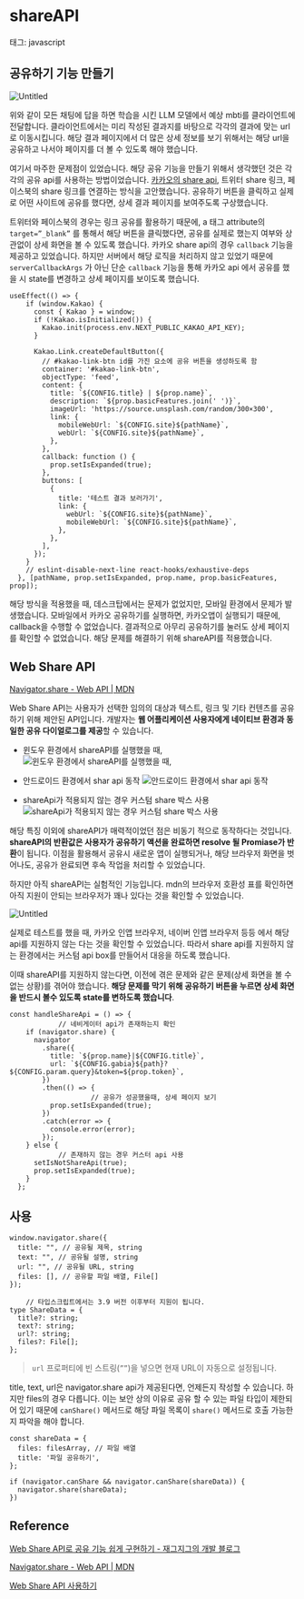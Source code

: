 # shareAPI

태그: javascript

## 공유하기 기능 만들기

![Untitled](./result.png)

위와 같이 모든 채팅에 답을 하면 학습을 시킨 LLM 모델에서 예상 mbti를 클라이언트에 전달합니다. 클라이언트에서는 미리 작성된 결과지를 바탕으로 각각의 결과에 맞는 url로 이동시킵니다. 해당 결과 페이지에서 더 많은 상세 정보를 보기 위해서는 해당 url을 공유하고 나서야 페이지를 더 볼 수 있도록 해야 했습니다. 

여기서 마주한 문제점이 있었습니다. 해당 공유 기능을 만들기 위해서 생각했던 것은 각각의 공유 api를 사용하는 방법이었습니다. [카카오의 share api](https://developers.kakao.com/docs/latest/ko/message/js-link), 트위터 share 링크, 페이스북의 share 링크를 연결하는 방식을 고안했습니다. 공유하기 버튼을 클릭하고 실제로 어떤 사이트에 공유를 했다면, 상세 결과 페이지를 보여주도록 구상했습니다. 

트위터와 페이스북의 경우는 링크 공유를 활용하기 때문에, a 태그 attribute의 `target=”_blank”` 를 통해서 해당 버튼을 클릭했다면, 공유를 실제로 했는지 여부와 상관없이 상세 화면을 볼 수 있도록 했습니다. 카카오 share api의 경우 `callback` 기능을 제공하고 있었습니다. 하지만 서버에서 해당 로직을 처리하지 않고 있었기 때문에 `serverCallbackArgs` 가 아닌 단순 `callback` 기능을 통해 카카오 api 에서 공유를 했을 시 state를 변경하고 상세 페이지를 보이도록 했습니다. 

```tsx
useEffect(() => {
    if (window.Kakao) {
      const { Kakao } = window;
      if (!Kakao.isInitialized()) {
        Kakao.init(process.env.NEXT_PUBLIC_KAKAO_API_KEY);
      }

      Kakao.Link.createDefaultButton({
        // #kakao-link-btn id를 가진 요소에 공유 버튼을 생성하도록 함
        container: '#kakao-link-btn',
        objectType: 'feed',
        content: {
          title: `${CONFIG.title} | ${prop.name}`,
          description: `${prop.basicFeatures.join(' ')}`,
          imageUrl: 'https://source.unsplash.com/random/300×300',
          link: {
            mobileWebUrl: `${CONFIG.site}${pathName}`,
            webUrl: `${CONFIG.site}${pathName}`,
          },
        },
        callback: function () {
          prop.setIsExpanded(true);
        },
        buttons: [
          {
            title: '테스트 결과 보러가기',
            link: {
              webUrl: `${CONFIG.site}${pathName}`,
              mobileWebUrl: `${CONFIG.site}${pathName}`,
            },
          },
        ],
      });
    }
    // eslint-disable-next-line react-hooks/exhaustive-deps
  }, [pathName, prop.setIsExpanded, prop.name, prop.basicFeatures, prop]);
```

해당 방식을 적용했을 때, 데스크탑에서는 문제가 없었지만, 모바일 환경에서 문제가 발생했습니다. 모바일에서 카카오 공유하기를 실행하면, 카카오앱이 실행되기 때문에,  callback을 수행할 수 없었습니다. 결과적으로 아무리 공유하기를 눌러도 상세 페이지를 확인할 수 없었습니다. 해당 문제를 해결하기 위해 shareAPI를 적용했습니다. 

## Web Share API

[Navigator.share - Web API | MDN](https://developer.mozilla.org/ko/docs/Web/API/Navigator/share)

Web Share API는 사용자가 선택한 임의의 대상과 텍스트, 링크 및 기타 컨텐츠를 공유하기 위해 제안된 API입니다. 개발자는 **웹 어플리케이션 사용자에게 네이티브 환경과 동일한 공유 다이얼로그를 제공**할 수 있습니다.

- 윈도우 환경에서 shareAPI를 실행했을 때, 
![윈도우 환경에서 shareAPI를 실행했을 때, ](./window.png)


- 안드로이드 환경에서 shar api 동작
![안드로이드 환경에서 shar api 동작](./android.png)


- shareApi가 적용되지 않는 경우 커스텀 share 박스 사용
![shareApi가 적용되지 않는 경우 커스텀 share 박스 사용](./custom.png)


해당 특징 이외에 shareAPI가 매력적이었던 점은 비동기 적으로 동작하다는 것입니다. **shareAPI의 반환값은 사용자가 공유하기 액션을 완료하면 resolve 될 Promiase가 반환**이 됩니다. 이점을 활용해서 공유시 새로운 앱이 실행되거나, 해당 브라우저 화면을 벗어나도, 공유가 완료되면 후속 작업을 처리할 수 있었습니다. 

하지만 아직 shareAPI는 실험적인 기능입니다. mdn의 브라우저 호환성 표를 확인하면 아직 지원이 안되는 브라우저가 꽤나 있다는 것을 확인할 수 있었습니다.

![Untitled](./posible.png)

실제로 테스트를 했을 때, 카카오 인앱 브라우저, 네이버 인앱 브라우저 등등 에서 해당 api를 지원하지 않는 다는 것을 확인할 수 있었습니다. 따라서 share api를 지원하지 않는 환경에서는 커스텀 api box를 만들어서 대응을 하도록 했습니다. 

이때 shareAPI를 지원하지 않는다면, 이전에 겪은 문제와 같은 문제(상세 화면을 볼 수 없는 상황)를 겪어야 했습니다. **해당 문제를 막기 위해 공유하기 버튼을 누르면 상세 화면을 반드시 볼수 있도록 state를 변하도록 했습니다**.

```tsx
const handleShareApi = () => {
			// 네비게이터 api가 존재하는지 확인 
    if (navigator.share) {
      navigator
        .share({
          title: `${prop.name}|${CONFIG.title}`,
          url: `${CONFIG.gabia}${path}?${CONFIG.param.query}&token=${prop.token}`,
        })
        .then(() => {
					// 공유가 성공했을때, 상세 페이지 보기
          prop.setIsExpanded(true);
        })
        .catch(error => {
          console.error(error);
        });
    } else {
			// 존재하지 않는 경우 커스터 api 사용
      setIsNotShareApi(true);
      prop.setIsExpanded(true);
    }
  };
```

## 사용

```tsx
window.navigator.share({
  title: "", // 공유될 제목, string
  text: "", // 공유될 설명, string
  url: "", // 공유될 URL, string
  files: [], // 공유할 파일 배열, File[]
});
```

```tsx
	// 타입스크립트에서는 3.9 버전 이후부터 지원이 됩니다. 
type ShareData = {
  title?: string;
  text?: string;
  url?: string;
  files?: File[];
};
```

> `url` 프로퍼티에 빈 스트링(`””`)을 넣으면 현재 URL이 자동으로 설정됩니다.
> 

title, text, url은 navigator.share api가 제공된다면, 언제든지 작성할 수 있습니다. 하지만 files의 경우 다릅니다. 이는 보안 상의 이유로 공유 할 수 있는 파일 타입이 제한되어 있기 때문에 `canShare()`  메서드로 해당 파일 목록이 `share()` 메서드로 호출 가능한지 파악을 해야 합니다. 

```tsx
const shareData = {
  files: filesArray, // 파일 배열
  title: '파일 공유하기',
};

if (navigator.canShare && navigator.canShare(shareData)) {
  navigator.share(shareData);
})
```

## Reference

[Web Share API로 공유 기능 쉽게 구현하기 - 재그지그의 개발 블로그](https://wormwlrm.github.io/2020/05/09/Web-Share-API.html)

[Navigator.share - Web API | MDN](https://developer.mozilla.org/ko/docs/Web/API/Navigator/share)

[Web Share API 사용하기](https://ui.toast.com/weekly-pick/ko_20190618)